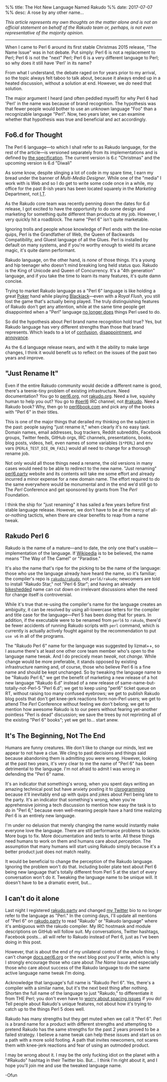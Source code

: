 %% title: The Hot New Language Named Rakudo
%% date: 2017-07-07
%% desc: A rose by any other name...

*This article represents my own thoughts on the matter alone and is not an
official statement on behalf of the Rakudo team or, perhaps, is not even
representative of the majority opinion.*

----

When I came to Perl 6 around its first stable Christmas 2015 release,
"The Name Issue" was in hot debate. Put simply: Perl 6 is not a replacement to Perl; Perl 6 is not the "next" Perl; Perl 6 is a very different language
to Perl; so why does it still have 'Perl' in its name?

From what I understand, the debate raged on
for years prior to my arrival, so the topic always felt taboo to talk about,
because it always ended up in a heated discussion, without a solution at end.
However, we *do* need that solution.

The major argument I heard (and often peddled myself) for why
Perl 6 had 'Perl' in the name was because of brand recognition. The hypothesis
was that fewer people would bother to use an unknown language "Foo" than a
recognizable language "Perl". Now, two years later, we can examine whether that
hypothesis was true and beneficial and act accordingly.

## Fo6.d for Thought

The Perl 6 language—to which I shall refer to as Rakudo language, for the
rest of the article—is versioned separately from its implementations and is
defined by [the specification](https://github.com/perl6/roast). The current
version is 6.c "Christmas" and the upcoming version is 6.d "Diwali"

As some know, despite slinging a lot of code in my spare time, I earn my
bread under the banner of *Multi-Media Designer*. While one of the "media"
I work with is Web and so I do get to write some code once in a while, my office
for the past 8-ish years has been located squarely in the *Marketing* Department, not
<abbr title="Information Technology">I.T</abbr>.

As the Rakudo core team was recently penning down the dates for 6.d release, I
got
excited to have the opportunity to do some design and marketing for something
quite different than products at my job. However, I very quickly hit a roadblock. The
name "Perl 6" isn't quite marketable.

Ignoring trolls and people whose knowledge of Perl ends with the
line-noise quips, Perl is the Grandfather of Web, the Queen of Backwards Compatibility, and
Gluest language of all the Glues. Perl is installed by default on many systems,
and if you're worthy enough to wield its arcane magic, it's quite damn
performant.

Rakudo language, on the other hand, is *none* of those things. It's a young
and hip teenager who doesn't mind breaking long held status quo. Rakudo is the
King of Unicode and Queen of Concurrency. It's a "4th generation" language,
and if you take the time to learn its many features, it's quite damn concise.

Trying to market Rakudo language as a "Perl 6" language is like holding a great
[Poker](https://en.wikipedia.org/wiki/Poker) hand while playing [Blackjack](https://en.wikipedia.org/wiki/Blackjack)—even with a *Royal Flush*, you still
lost the game that's actually being played. The truly distinguishing features of Rakudo don't get any attention, while at the same time people
get disappointed when a "Perl" language [no longer does](https://irclog.perlgeek.de/perl6/2017-06-29#i_14804470) things Perl used to do.

So did the hypothesis about Perl brand name recognition hold true? Yes, but
Rakudo language has very different strengths than those that brand represents.
Which leads to a lot of [confusion](https://www.reddit.com/r/programming/comments/6jzpyd/perl_6_seqs_drugs_and_rocknroll_part_2/dji747p/),
[disappointment](https://www.reddit.com/r/perl6/comments/6hagwm/performance_concern_with_respect_to_gnu_yes/), and
[annoyance](https://irclog.perlgeek.de/mojo/2017-06-04#i_14684821).

As the 6.d language release nears, and with it the ability to make large
changes, I think it would benefit us to reflect on
the issues of the past two years and improve.

## "Just Rename It"

Even if the entire Rakudo community would decide a different name is good,
there's a teenie-tiny problem of existing infrastructure. Need documentation?
You go to [perl6.org](https://perl6.org), not [rakudo.org](http://rakudo.org).
Need a live, squishy human to help you out? You go to
[#perl6](https://webchat.freenode.net/?channels=#perl6) IRC channel, not
[#rakudo](https://webchat.freenode.net/?channels=#rakudo).
Need a Rakudo book? Why, then go to [perl6book.com](https://perl6book.com/)
and pick any of the books with "Perl 6" in their titles.

This is one of the major things that derailed my thinking on the subject
in the past: people saying "just rename it," when clearly it's no easy task.
Domain names, email addresses, bug trackers, Reddit subreddits, Facebook
groups, Twitter feeds, GitHub orgs, IRC channels, presentations, books, blog
posts, videos, hell, even names of some variables (`$*PERL`) and env
vars (`PERL6_TEST_DIE_ON_FAIL`) would all need to change for a thorough rename
job.

Not only would all those things need a rename, the old versions in many cases
would need to be able to redirect to the new name. "Just renaming"
[perl6.party](https://perl6.party) website and its contents will take me some
effort and already incurred a minor expense for a new domain name. The effort
required to
do the same everywhere would be monumental and in the end we'd still go
to The *Perl* Conference and get sponsored by grants from
The *Perl* Foundation.

I think the ship for "just renaming" it has sailed a few years before first
stable language release. However, we don't have to be at the mercy of
all-or-nothing tacticts, when there are clear benefits to reap from a name
tweak.

## Rakudo Perl 6

Rakudo is the name of a mature—and to date, the only one that's
usable—implementation of the language. If [Wikipedia](https://en.wikipedia.org/wiki/Rakudo_Perl_6) is to be believed, the name means
"The Way of The Camel" or "Paradise."

It's also the name that's ripe for the picking to be the name of the language: those who use the language
already have heard the name, so it's familiar; the compiler's repo
is [`rakudo/rakudo`](https://github.com/rakudo/rakudo), not `perl6/rakudo`;
newcomers are told to install "Rakudo Star," not "Perl 6 Star"; and having
an already [bikeshedded](http://bikeshed.org/) name can cut down on irrelevant
discussions when the need for change itself is controversial.

While it's true that re-using the compiler's name for the language creates an
ambiguity, it can be resolved by using all-lowercase
letters for the compiler and title case for the language—Perl 5 has been doing
that for years. In addition, if the executable were to be renamed
from `perl6` to `rakudo`, there'd be fewer accidents of running Rakudo scripts
with `perl` command, which is currently is actually actively fought against by
the recommendation to put `use v6` in all of the programs.

The "Rakudo Perl 6" name for the
language was suggested by lizmat++, so I assume there's at least one other
core team member who's open to the language name tweak. And I do precicely mean *tweak*, not *change.* While change would be more
preferable, it stands opposed by existing infrastructure naming and, of course,
those who believe Perl 6 is a fine name and should be kept unchanged. So by
tweaking the language name to be "Rakudo Perl 6," we get the benefit of marketing
a new release of a hot new language "Rakudo 6.d" instead of
a new release of same-name-but-totally-not-Perl-5 "Perl 6.d"; we get to keep
using
"perl6" ticket queue on RT, without raising too many confused eyebrows; we
get to publish Rakudo blog posts that don't get knee-jerk reactions form
non-Perl users; we get to attend The *Perl* Conference without feeling we
don't belong; we get to mention how awesome Rakudo is to our peers without
fearing yet-another pointless "Perl is dead" discussion; we save the trees
by not reprinting all of the existing "Perl 6" books"; yet we get
to... start anew.

## It's The Beginning, Not The End

Humans are funny creatures. We don't like to change our minds, lest we appear
to not have a clue. We cling to past decisions and things said because
abandoning them is admitting you were wrong. However, looking at the past
two years, it's very clear to me the name of "Perl 6" has been detrimental to
the language. I'm not afraid to admit I was wrong in defending the "Perl 6" name.

It's an indicator that something's wrong, when you spent days
writing an amazing technical post but have
anxiety posting it to [r/programming](https://www.reddit.com/r/programming/)
because it'll inevitably end up with quips and jokes about Perl being late to
the party. It's an indicator that something's wrong, when you're apprehensive
joining a tech discussion to mention how easy the task is to do in "Perl 6,"
because even well-meaning people have a hard time realizing Perl 6 is an
entirely new language.

I'm under no delusion that merely changing the name would instantly make
everyone love the language. There are still performance problems to tackle.
More bugs to fix. More documentation and tests to write. All these things need
humans to work on them and humans care about *perception.* The assumption that
many humans will start using Rakudo simply because it's a better product just
does not match reality.

It would be beneficial to change the perception of the Rakudo language.
Ignoring the problem won't do that. Including boiler plate text about Perl 6 being new language that's totally different from Perl 5 at the start of every
conversation won't do it.
Tweaking the language name to be unique will. It doesn't have to be a dramatic
event, but...

## I can't do it alone

Last night I registered [rakudo.party](https://rakudo.party) and changed
[my Twitter](https://twitter.com/zoffix) bio to no longer refer to the language
as "Perl." In the coming days, I'll update all mentions of "Perl 6" on
[rakudo.party](https://rakudo.party) to read "Rakudo" or "Rakudo language"
where it's ambiguous with the rakudo compiler. My IRC hostmask and module descriptions on GitHub will follow suit.
My conversations, Twitter hashtags, Facebook posts... all will refer to
Rakudo instead of Perl 6, just as I've been doing in this post.

However, that is about the end of my unilateral control of the whole thing.
I can't change [docs.perl6.org](https://docs.perl6.org) or the next blog
post *you'll* write, which is why I strongly encourage those who care about
*The Name Issue* and especially those who care about success of the Rakudo
language to do the same active language name tweak I'm doing.

Acknowledge that language's full name is "Rakudo Perl 6". Yes, there's a
compiler with a similar name, but it's the next best thing after nothing.
Shorten the full name of the language to just "Rakudo," to differentiate it
from THE Perl; you don't even have to [worry about spacing issues](https://github.com/perl6/doc/commit/ffca24bd1248cfcab98a91e0ffbbc1fe96dfe18f)
if you do! Tell people about Rakudo's unique features, not about how it's
trying to catch up to the things Perl&nbsp;5 does well.

Rakudo has many strengths but they get muted when we call it "Perl 6". Perl is
a brand name for a product with different strengths and attempting to pretend
Rakudo has the same strengths for the past 2 years proved to be a failed
strategy. I believe a name
tweak can help these issues and start us on a path with a more solid
footing. A path that invites newcomers, not scares them with knee-jerk
reactions and fear of using an outmoded product.

I may be wrong about it. I may be the only fucking idiot on the planet with
a "#Rakudo" hashtag in their Twitter bio. But... I think I'm right about it,
and I hope you'll join me and use the tweaked language name.

-Ofun

